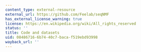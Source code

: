 ```yaml
---
content_type: external-resource
external_url: https://github.com/Feelab/seqNMF
has_external_license_warning: true
license: https://en.wikipedia.org/wiki/All_rights_reserved
status: ''
title: Code and datasets
uid: 08486716-6b74-40c7-baca-f519ebd93998
wayback_url: ''
---
```

